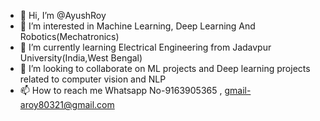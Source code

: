 - 👋 Hi, I’m @AyushRoy
- 👀 I’m interested in Machine Learning, Deep Learning And Robotics(Mechatronics)
- 🌱 I’m currently learning Electrical Engineering from Jadavpur University(India,West Bengal)
- 💞️ I’m looking to collaborate on ML projects and Deep learning projects related to computer vision and NLP
- 📫 How to reach me Whatsapp No-9163905365 , gmail-aroy80321@gmail.com

<!---
1. IPL WIN PREDICTOR
https://github.com/AyushRoy2001/IPL-Win-Predictor-ML-Project.git
--->

